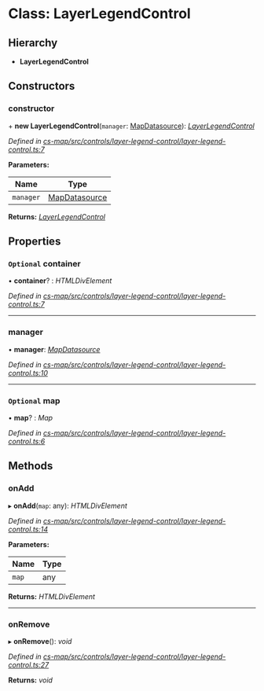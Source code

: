 # Class: LayerLegendControl

## Hierarchy

* **LayerLegendControl**

## Constructors

###  constructor

\+ **new LayerLegendControl**(`manager`: [MapDatasource](_cs_map_src_datasources_map_datasource_.mapdatasource.md)): *[LayerLegendControl](_cs_map_src_controls_layer_legend_control_layer_legend_control_.layerlegendcontrol.md)*

*Defined in [cs-map/src/controls/layer-legend-control/layer-legend-control.ts:7](https://github.com/RichardHovenkamp/csnext/blob/6deb7f51/packages/cs-map/src/controls/layer-legend-control/layer-legend-control.ts#L7)*

**Parameters:**

Name | Type |
------ | ------ |
`manager` | [MapDatasource](_cs_map_src_datasources_map_datasource_.mapdatasource.md) |

**Returns:** *[LayerLegendControl](_cs_map_src_controls_layer_legend_control_layer_legend_control_.layerlegendcontrol.md)*

## Properties

### `Optional` container

• **container**? : *HTMLDivElement*

*Defined in [cs-map/src/controls/layer-legend-control/layer-legend-control.ts:7](https://github.com/RichardHovenkamp/csnext/blob/6deb7f51/packages/cs-map/src/controls/layer-legend-control/layer-legend-control.ts#L7)*

___

###  manager

• **manager**: *[MapDatasource](_cs_map_src_datasources_map_datasource_.mapdatasource.md)*

*Defined in [cs-map/src/controls/layer-legend-control/layer-legend-control.ts:10](https://github.com/RichardHovenkamp/csnext/blob/6deb7f51/packages/cs-map/src/controls/layer-legend-control/layer-legend-control.ts#L10)*

___

### `Optional` map

• **map**? : *Map*

*Defined in [cs-map/src/controls/layer-legend-control/layer-legend-control.ts:6](https://github.com/RichardHovenkamp/csnext/blob/6deb7f51/packages/cs-map/src/controls/layer-legend-control/layer-legend-control.ts#L6)*

## Methods

###  onAdd

▸ **onAdd**(`map`: any): *HTMLDivElement*

*Defined in [cs-map/src/controls/layer-legend-control/layer-legend-control.ts:14](https://github.com/RichardHovenkamp/csnext/blob/6deb7f51/packages/cs-map/src/controls/layer-legend-control/layer-legend-control.ts#L14)*

**Parameters:**

Name | Type |
------ | ------ |
`map` | any |

**Returns:** *HTMLDivElement*

___

###  onRemove

▸ **onRemove**(): *void*

*Defined in [cs-map/src/controls/layer-legend-control/layer-legend-control.ts:27](https://github.com/RichardHovenkamp/csnext/blob/6deb7f51/packages/cs-map/src/controls/layer-legend-control/layer-legend-control.ts#L27)*

**Returns:** *void*
